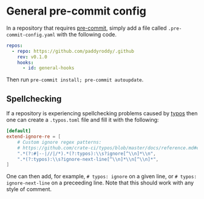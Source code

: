 # General pre-commit config

In a repository that requires [pre-commit](https://pre-commit.com), simply add a
file called `.pre-commit-config.yaml` with the following code.

```yaml
repos:
  - repo: https://github.com/paddyroddy/.github
    rev: v0.1.0
    hooks:
      - id: general-hooks
```

Then run `pre-commit install; pre-commit autoupdate`.

## Spellchecking

If a repository is experiencing spellchecking problems caused by
[typos](https://github.com/crate-ci/typos) then one can create a `.typos.toml`
file and fill it with the following:

```toml
[default]
extend-ignore-re = [
    # Custom ignore regex patterns:
    # https://github.com/crate-ci/typos/blob/master/docs/reference.md#example-configurations
    ".*(?:#|--|//|/*).*(?:typos):\\s?ignore[^\\n]*\\n",
    ".*(?:typos):\\s?ignore-next-line[^\\n]*\\n[^\\n]*",
]
```

One can then add, for example, `# typos: ignore` on a given line, or
`# typos: ignore-next-line` on a preceeding line. Note that this should work
with any style of comment.

